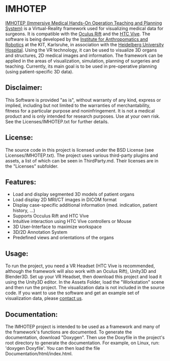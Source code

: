 IMHOTEP
===========================================================================

[IMHOTEP (Immersive Medical Hands-On Operation Teaching and Planning System)](http://imhotep-medical.org) is a
Virtual-Reality framework used for visualizing medical data for surgeons.
It is compatible with the [Oculus Rift](https://www.oculus.com) and the [HTC Vive](https://www.vive.com).
The software is being developed by the [Institute for Anthropomatics and Robotics](http://his.anthropomatik.kit.edu/english/index.php)
at the KIT, Karlsruhe, in association with the [Heidelberg University Hospital](https://www.heidelberg-university-hospital.com).
Using the VR technology, it can be used to visualize 3D organs and structures, 2D medical images and information.
The framework can be applied in the areas of visualization, simulation, planning of surgeries and teaching.
Currently, its main goal is to be used in pre-operative planning (using patient-specific 3D data).

Disclaimer:
---------------
This Software is provided "as is", without warranty of any kind, express or implied, including but not limited to
the warranties of merchantability, fitness for a particular purpose and noninfringement. It is not a medical
product and is only intended for research purposes. Use at your own risk. See the Licenses/IMHOTEP.txt for further
details.

License:
---------------
The source code in this project is licensed under the BSD License (see Licenses/IMHOTEP.txt). The project uses
various third-party plugins and assets, a list of which can be seen in ThirdParty.md. Their licenses are in the
"Licenses" subfolder.

Features:
---------------
- Load and display segmented 3D models of patient organs
- Load display 2D MRI/CT images in DICOM format
- Display case-specific additional information (med. indication, patient history, ...)
- Supports Occulus Rift and HTC Vive
- Intuitive interaction using HTC Vive controllers or Mouse
- 3D User-Interface to maximize workspace
- 3D/2D Annotation System
- Predefined views and orientations of the organs

Usage:
---------------
To run the project, you need a VR Headset (HTC Vive is recommended, although the framework will also work with an
Oculus Rift), Unity3D and Blender3D. Set up your VR Headset, then download this project and load it using
the Unity3D editor. In the Assets Folder, load the "Workstation" scene and then run the project.
The visualization data is not included in the source code. If you want to use the software and get an example set of
visualization data, please [contact us](http://imhotep-medical.org/contact).

Documentation:
---------------
The IMHOTEP project is intended to be used as a framework and many of the framework's functions are documented.
To generate the documentation, download "Doxygen". Then use the Doxyfile in the project's root directory to
generate the documentation.
For example, on Linux, run: 'doxygen Doxyfile'. You can then load the file Documentation/html/index.html.

